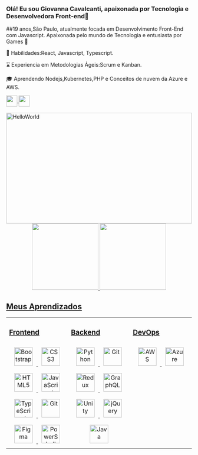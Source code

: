 ### Olá! Eu sou Giovanna Cavalcanti, apaixonada por Tecnologia e Desenvolvedora Front-end🧩

##19 anos,São Paulo, atualmente focada em Desenvolvimento Front-End com Javascript. 
Apaixonada pelo mundo de Tecnologia e entusiasta por Games 👾

💪 Habilidades:React, Javascript, Typescript.

⌛ Experiencia em Metodologias Ágeis:Scrum e Kanban.

🎓 Aprendendo Nodejs,Kubernetes,PHP e Conceitos de nuvem da Azure e AWS.

<div>
 <a href="https://www.linkedin.com/in/giovanna-cavalcanti-de-lima-medeiros/" target="_blank">
   <img align="center" src="https://img.shields.io/badge/-LinkedIn-%230077B5?style=for-thebadge&logo=linkedin&logoColor=white" target="_blank" height="30">
</a>
  
 <a href="https://api.whatsapp.com/send?phone=5511988061079&text=Ol%C3%A1%2C%20Podemos%20conversar%20um%20pouco%3F" target="_blank" >
  <img align="center" src="https://img.shields.io/badge/WhatsApp-25D366?style=for-the-badge&logo=whatsapp&logoColor=white" height="30" /> 
 </a>
</div>

<br />

<img src="https://camo.githubusercontent.com/3bf07f6e5d6353032e1f30627a228bb569d0ee11eae44a776896d5f46f8fe1f7/68747470733a2f2f676f676f70726f672e6769746875622e696f2f73757065722d6d6172696f2d6d6573736167652f766964656f2e676966" align="center" alt="HelloWorld" width="100%" height="300px"/>

<br />

<div align="center">
  <a href="https://github.com/GiovannaCavalcanti">
  <img height="180em" width= "auto" src="http://github-readme-streak-stats.herokuapp.com?user=GiovannaCavalcanti&theme=vision-friendly-dark&locale=pt-br&date_format=%5BY.%5Dn.j&fire=DD2727"/>
  <img height="180em" width= "auto" src="https://github-readme-stats.vercel.app/api/top-langs/?username=giovannacavalcanti&layout=compact&langs_count=7&theme=dracula"/>
</div>

## Meus Aprendizados  
<table>
  <tr>
    <td valign="top" width="33%">

### Frontend  
<div align="center">  
  <a href="https://getbootstrap.com/docs/3.4/javascript/" target="_blank"><img style="margin: 10px" src="https://profilinator.rishav.dev/skills-assets/bootstrap-plain.svg" alt="Bootstrap" height="50" /></a>  
  <a href="https://www.w3schools.com/css/" target="_blank"><img style="margin: 10px" src="https://profilinator.rishav.dev/skills-assets/css3-original-wordmark.svg" alt="CSS3" height="50" /></a>  
  <a href="https://en.wikipedia.org/wiki/HTML5" target="_blank"><img style="margin: 10px" src="https://profilinator.rishav.dev/skills-assets/html5-original-wordmark.svg" alt="HTML5" height="50" /></a>  
  <a href="https://www.javascript.com/" target="_blank"><img style="margin: 10px" src="https://profilinator.rishav.dev/skills-assets/javascript-original.svg" alt="JavaScript" height="50" /></a>  
  <a href="https://www.typescriptlang.org/" target="_blank"><img style="margin: 10px" src="https://profilinator.rishav.dev/skills-assets/typescript-original.svg" alt="TypeScript" height="50" /></a>  
  <a href="https://github.com/" target="_blank"><img style="margin: 10px" src="https://profilinator.rishav.dev/skills-assets/git-scm-icon.svg" alt="Git" height="50" /></a>  
  <a href="https://www.figma.com/" target="_blank"><img style="margin: 10px" src="https://profilinator.rishav.dev/skills-assets/figma-icon.svg" alt="Figma" height="50" /></a>  
   <a href="https://docs.microsoft.com/en-us/powershell/" target="_blank"><img style="margin: 10px" src="https://profilinator.rishav.dev/skills-assets/powershell.png"      alt="PowerShell" height="50" /></a>  
</div>

  <td valign="top" width="33%">

### Backend  
<div align="center">  
  <a href="https://www.python.org/" target="_blank"><img style="margin: 10px" src="https://profilinator.rishav.dev/skills-assets/python-original.svg" alt="Python" height="50" /></a>  
  <a href="https://github.com/" target="_blank"><img style="margin: 10px" src="https://profilinator.rishav.dev/skills-assets/git-scm-icon.svg" alt="Git" height="50" /></a>  
  <a href="https://redux.js.org/" target="_blank"><img style="margin: 10px" src="https://profilinator.rishav.dev/skills-assets/redux-original.svg" alt="Redux" height="50" /></a>  
  <a href="https://graphql.org/" target="_blank"><img style="margin: 10px" src="https://profilinator.rishav.dev/skills-assets/graphql.png" alt="GraphQL" height="50" /></a>  
  <a href="https://unity.com/" target="_blank"><img style="margin: 10px" src="https://profilinator.rishav.dev/skills-assets/unity.png" alt="Unity" height="50" /></a>  
  <a href="https://jquery.com/" target="_blank"><img style="margin: 10px" src="https://profilinator.rishav.dev/skills-assets/jquery.png" alt="jQuery" height="50" /></a>  
  <a href="https://www.java.com/" target="_blank"><img style="margin: 10px" src="https://profilinator.rishav.dev/skills-assets/java-original-wordmark.svg" alt="Java" height="50" /></a>  
</div>

<td valign="top" width="33%">

### DevOps  
<div align="center">  
<a href="https://angularjs.org/" target="_blank"><img style="margin: 10px" src="https://profilinator.rishav.dev/skills-assets/amazonwebservices-original-wordmark.svg" alt="AWS" height="50" /></a>  
<a href="https://azure.microsoft.com/en-in/" target="_blank"><img style="margin: 10px" src="https://profilinator.rishav.dev/skills-assets/microsoft_azure-icon.svg" alt="Azure" height="50" /></a>  
</div>

  </tr>
</table>  

<br/>  
  
